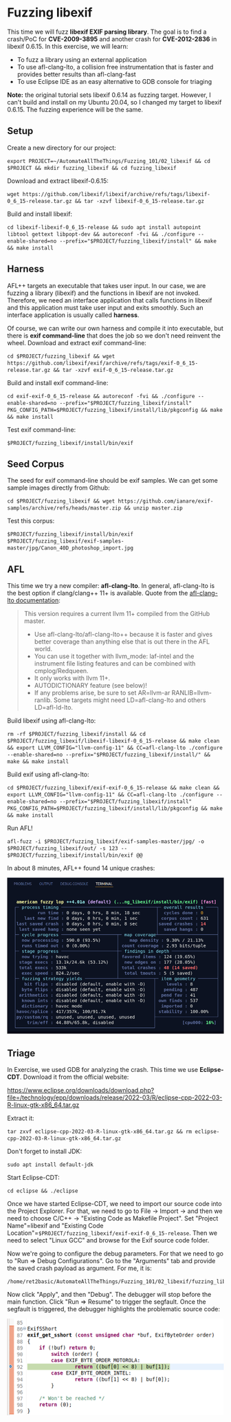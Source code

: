 # Fuzzing libexif

This time we will fuzz **libexif EXIF parsing library**. The goal is to find a crash/PoC for **CVE-2009-3895** and another crash for **CVE-2012-2836** in libexif 0.6.15. In this exercise, we will learn:

- To fuzz a library using an external application
- To use afl-clang-lto, a collision free instrumentation that is faster and provides better results than afl-clang-fast
- To use Eclipse IDE as an easy alternative to GDB console for triaging

**Note:** the original tutorial sets libexif 0.6.14 as fuzzing target. However, I can't build and install on my Ubuntu 20.04, so I changed my target to libexif 0.6.15. The fuzzing experience will be the same.

## Setup

Create a new directory for our project:

```shell
export PROJECT=~/AutomateAllTheThings/Fuzzing_101/02_libexif && cd $PROJECT && mkdir fuzzing_libexif && cd fuzzing_libexif
```

Download and extract libexif-0.6.15:

```shell
wget https://github.com/libexif/libexif/archive/refs/tags/libexif-0_6_15-release.tar.gz && tar -xzvf libexif-0_6_15-release.tar.gz
```

Build and install libexif:

```shell
cd libexif-libexif-0_6_15-release && sudo apt install autopoint libtool gettext libpopt-dev && autoreconf -fvi && ./configure --enable-shared=no --prefix="$PROJECT/fuzzing_libexif/install" && make && make install
```

## Harness

AFL++ targets an executable that takes user input. In our case, we are fuzzing a library (libexif) and the functions in libexif are not invoked. Therefore, we need an interface application that calls functions in libexif and this application must take user input and exits smoothly. Such an interface application is usually called **harness**.

Of course, we can write our own harness and compile it into executable, but there is **exif command-line** that does the job so we don't need reinvent the wheel. Download and extract exif command-line:

```shell
cd $PROJECT/fuzzing_libexif && wget https://github.com/libexif/exif/archive/refs/tags/exif-0_6_15-release.tar.gz && tar -xzvf exif-0_6_15-release.tar.gz
```

Build and install exif command-line:

```shell
cd exif-exif-0_6_15-release && autoreconf -fvi && ./configure --enable-shared=no --prefix="$PROJECT/fuzzing_libexif/install" PKG_CONFIG_PATH=$PROJECT/fuzzing_libexif/install/lib/pkgconfig && make && make install
```

Test exif command-line:

```shell
$PROJECT/fuzzing_libexif/install/bin/exif
```

## Seed Corpus

The seed for exif command-line should be exif samples. We can get some sample images directly from Github:

```shell
cd $PROJECT/fuzzing_libexif && wget https://github.com/ianare/exif-samples/archive/refs/heads/master.zip && unzip master.zip
```

Test this corpus:

```shell
$PROJECT/fuzzing_libexif/install/bin/exif $PROJECT/fuzzing_libexif/exif-samples-master/jpg/Canon_40D_photoshop_import.jpg
```

## AFL

This time we try a new compiler: **afl-clang-lto**. In general, afl-clang-lto is the best option if  clang/clang++ 11+ is available. Quote from the [afl-clang-lto documentation](https://github.com/AFLplusplus/AFLplusplus/blob/stable/instrumentation/README.lto.md):

> This version requires a current llvm 11+ compiled from the GitHub master.
> - Use afl-clang-lto/afl-clang-lto++ because it is faster and gives better coverage than anything else that is out there in the AFL world.
> - You can use it together with llvm_mode: laf-intel and the instrument file listing features and can be combined with cmplog/Redqueen.
> - It only works with llvm 11+.
> - AUTODICTIONARY feature (see below)!
> - If any problems arise, be sure to set AR=llvm-ar RANLIB=llvm-ranlib. Some targets might need LD=afl-clang-lto and others LD=afl-ld-lto.

Build libexif using afl-clang-lto:

```shell
rm -rf $PROJECT/fuzzing_libexif/install && cd $PROJECT/fuzzing_libexif/libexif-libexif-0_6_15-release && make clean && export LLVM_CONFIG="llvm-config-11" && CC=afl-clang-lto ./configure --enable-shared=no --prefix="$PROJECT/fuzzing_libexif/install/" && make && make install
```

Build exif using afl-clang-lto:

```shell
cd $PROJECT/fuzzing_libexif/exif-exif-0_6_15-release && make clean && export LLVM_CONFIG="llvm-config-11" && CC=afl-clang-lto ./configure --enable-shared=no --prefix="$PROJECT/fuzzing_libexif/install" PKG_CONFIG_PATH=$PROJECT/fuzzing_libexif/install/lib/pkgconfig && make && make install
```

Run AFL!

```shell
afl-fuzz -i $PROJECT/fuzzing_libexif/exif-samples-master/jpg/ -o $PROJECT/fuzzing_libexif/out/ -s 123 -- $PROJECT/fuzzing_libexif/install/bin/exif @@
```

In about 8 minutes, AFL++ found 14 unique crashes:

![AFL++](https://raw.githubusercontent.com/ret2basic/AutomateAllTheThings/main/Fuzzing_101/02_libexif/AFL.png)

## Triage

In Exercise, we used GDB for analyzing the crash. This time we use **Eclipse-CDT**. Download it from the official website:

https://www.eclipse.org/downloads/download.php?file=/technology/epp/downloads/release/2022-03/R/eclipse-cpp-2022-03-R-linux-gtk-x86_64.tar.gz

Extract it:

```shell
tar zxvf eclipse-cpp-2022-03-R-linux-gtk-x86_64.tar.gz && rm eclipse-cpp-2022-03-R-linux-gtk-x86_64.tar.gz
```

Don't forget to install JDK:

```shell
sudo apt install default-jdk
```

Start Eclipse-CDT:

```shell
cd eclipse && ./eclipse
```

Once we have started Eclipse-CDT, we need to import our source code into the Project Explorer. For that, we need to go to File -> Import -> and then we need to choose C/C++ -> "Existing Code as Makefile Project". Set "Project Name"=libexif and "Existing Code Location"=`$PROJECT/fuzzing_libexif/exif-exif-0_6_15-release`. Then we need to select "Linux GCC" and browse for the Exif source code folder.

Now we're going to configure the debug parameters. For that we need to go to "Run => Debug Configurations". Go to the "Arguments" tab and provide the saved crash payload as argument. For me, it is:

```
/home/ret2basic/AutomateAllTheThings/Fuzzing_101/02_libexif/fuzzing_libexif/out/default/crashes/id:000000,sig:11,src:000320,time:62014,execs:67639,op:havoc,rep:16
```

Now click "Apply", and then "Debug". The debugger will stop before the main function. Click "Run => Resume" to trigger the segfault. Once the segfault is triggered, the debugger highlights the problematic source code:

![Eclipse](https://raw.githubusercontent.com/ret2basic/AutomateAllTheThings/main/Fuzzing_101/02_libexif/Eclipse.png)
